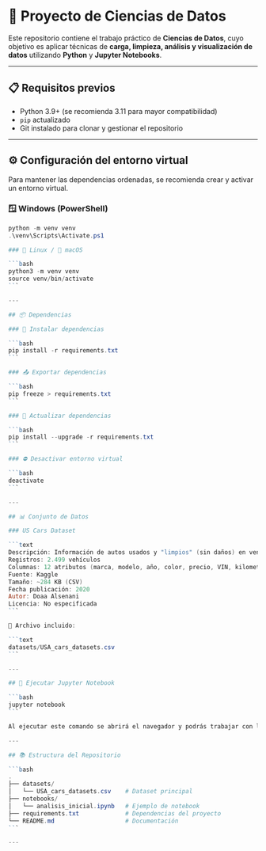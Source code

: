 # 🔬 Proyecto de Ciencias de Datos

Este repositorio contiene el trabajo práctico de **Ciencias de Datos**, cuyo objetivo es aplicar técnicas de **carga, limpieza, análisis y visualización de datos** utilizando **Python** y **Jupyter Notebooks**.

---

## 📋 Requisitos previos

- Python 3.9+ (se recomienda 3.11 para mayor compatibilidad)
- `pip` actualizado
- Git instalado para clonar y gestionar el repositorio

---

## ⚙️ Configuración del entorno virtual

Para mantener las dependencias ordenadas, se recomienda crear y activar un entorno virtual.

### 🪟 Windows (PowerShell)

````powershell
python -m venv venv
.\venv\Scripts\Activate.ps1

### 🐧 Linux / 🍏 macOS

```bash
python3 -m venv venv
source venv/bin/activate
```

---

## 📦 Dependencias

### 🔽 Instalar dependencias

```bash
pip install -r requirements.txt
```

### 📤 Exportar dependencias

```bash
pip freeze > requirements.txt
```

### 🔄 Actualizar dependencias

```bash
pip install --upgrade -r requirements.txt
```

### ⛔ Desactivar entorno virtual

```bash
deactivate
```

---

## 📊 Conjunto de Datos

### US Cars Dataset

```text
Descripción: Información de autos usados y "limpios" (sin daños) en venta en EE.UU.
Registros: 2.499 vehículos
Columnas: 12 atributos (marca, modelo, año, color, precio, VIN, kilometraje, ubicación, estado del título, lote, condición, etc.)
Fuente: Kaggle
Tamaño: ~284 KB (CSV)
Fecha publicación: 2020
Autor: Doaa Alsenani
Licencia: No especificada
```

📂 Archivo incluido:

```text
datasets/USA_cars_datasets.csv
```

---

## 🚀 Ejecutar Jupyter Notebook

```bash
jupyter notebook
```

Al ejecutar este comando se abrirá el navegador y podrás trabajar con los notebooks.

---

## 📚 Estructura del Repositorio

```bash
.
├── datasets/
│   └── USA_cars_datasets.csv    # Dataset principal
├── notebooks/
│   └── analisis_inicial.ipynb   # Ejemplo de notebook
├── requirements.txt             # Dependencias del proyecto
└── README.md                    # Documentación
```

---
````
